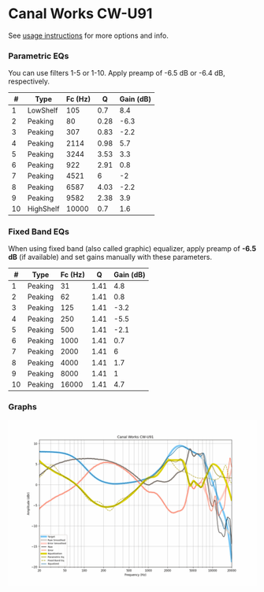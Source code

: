 # Canal Works CW-U91
See [usage instructions](https://github.com/jaakkopasanen/AutoEq#usage) for more options and info.

### Parametric EQs
You can use filters 1-5 or 1-10. Apply preamp of -6.5 dB or -6.4 dB, respectively.

|   # | Type      |   Fc (Hz) |    Q |   Gain (dB) |
|-----|-----------|-----------|------|-------------|
|   1 | LowShelf  |       105 | 0.7  |         8.4 |
|   2 | Peaking   |        80 | 0.28 |        -6.3 |
|   3 | Peaking   |       307 | 0.83 |        -2.2 |
|   4 | Peaking   |      2114 | 0.98 |         5.7 |
|   5 | Peaking   |      3244 | 3.53 |         3.3 |
|   6 | Peaking   |       922 | 2.91 |         0.8 |
|   7 | Peaking   |      4521 | 6    |        -2   |
|   8 | Peaking   |      6587 | 4.03 |        -2.2 |
|   9 | Peaking   |      9582 | 2.38 |         3.9 |
|  10 | HighShelf |     10000 | 0.7  |         1.6 |

### Fixed Band EQs
When using fixed band (also called graphic) equalizer, apply preamp of **-6.5 dB** (if available) and set gains manually with these parameters.

|   # | Type    |   Fc (Hz) |    Q |   Gain (dB) |
|-----|---------|-----------|------|-------------|
|   1 | Peaking |        31 | 1.41 |         4.8 |
|   2 | Peaking |        62 | 1.41 |         0.8 |
|   3 | Peaking |       125 | 1.41 |        -3.2 |
|   4 | Peaking |       250 | 1.41 |        -5.5 |
|   5 | Peaking |       500 | 1.41 |        -2.1 |
|   6 | Peaking |      1000 | 1.41 |         0.7 |
|   7 | Peaking |      2000 | 1.41 |         6   |
|   8 | Peaking |      4000 | 1.41 |         1.7 |
|   9 | Peaking |      8000 | 1.41 |         1   |
|  10 | Peaking |     16000 | 1.41 |         4.7 |

### Graphs
![](./Canal%20Works%20CW-U91.png)
